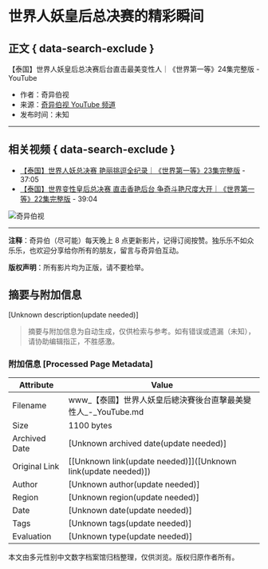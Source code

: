 # 世界人妖皇后总决赛的精彩瞬间

## 正文 { data-search-exclude }


【泰国】世界人妖皇后总决赛后台直击最美变性人｜《世界第一等》24集完整版 - YouTube

- 作者：奇异伯视  
- 来源：[奇异伯视 YouTube 频道](https://www.youtube.com/channel/UCTR2isBqpIsaymWxaBFYnJA)  
- 发布时间：未知  

---

## 相关视频 { data-search-exclude }

- [【泰国】世界人妖总决赛 艳丽挑逗全纪录｜《世界第一等》23集完整版](https://www.youtube.com/watch?v=oL_ZKwLjK5c) - 37:05  
- [【泰国】世界变性皇后总决赛 直击香艳后台 争奇斗艳尺度大开｜《世界第一等》22集完整版](https://www.youtube.com/watch?v=3hlJnGrdFWg) - 39:04  

![奇异伯视](https://i.ytimg.com/an/TR2isBqpIsaymWxaBFYnJA/featured_channel.jpg?v=64d35bf9)  

---

**注释**：奇异伯（尽可能）每天晚上 8 点更新影片，记得订阅按赞。独乐乐不如众乐乐，也欢迎分享给你所有的朋友，留言与奇异伯互动。  

**版权声明**：所有影片均为正版，请不要检举。
<!-- tcd_original_link https://www.youtube.com/watch?v=VNjVnEI842c -->


## 摘要与附加信息

<!-- tcd_abstract -->
[Unknown description(update needed)]
<!-- tcd_abstract_end -->

> 摘要与附加信息为自动生成，仅供检索与参考。如有错误或遗漏（未知），请协助编辑指正，不胜感激。

### 附加信息 [Processed Page Metadata]

| Attribute       | Value                                  |
|-----------------|----------------------------------------|
| Filename        | www_【泰國】世界人妖皇后總決賽後台直擊最美變性人_-_YouTube.md                             |
| Size            | 1100 bytes                           |
| Archived Date   | [Unknown archived date(update needed)]                             |
| Original Link   | [[Unknown link(update needed)]]([Unknown link(update needed)])                       |
| Author          | [Unknown author(update needed)]                               |
| Region          | [Unknown region(update needed)]                               |
| Date            | [Unknown date(update needed)]                                 |
| Tags            | [Unknown tags(update needed)]                                 |
| Evaluation            | [Unknown type(update needed)]                                 |
<!-- tcd_table_end -->

本文由多元性别中文数字档案馆归档整理，仅供浏览。版权归原作者所有。
